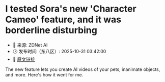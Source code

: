 # I tested Sora's new 'Character Cameo' feature, and it was borderline disturbing
- 📅 来源: ZDNet AI
- 🕒 发布时间（东八区）: 2025-10-31 03:42:00
- 🔗 [原文链接](https://www.zdnet.com/article/i-tested-soras-new-character-cameo-feature-and-it-was-borderline-disturbing/)

The new feature lets you create AI videos of your pets, inanimate objects, and more. Here's how it went for me.